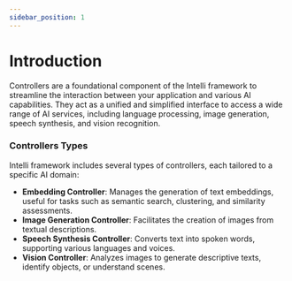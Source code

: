```yaml
---
sidebar_position: 1
---
```

# Introduction

Controllers are a foundational component of the Intelli framework to streamline the interaction between your application and various AI capabilities. They act as a unified and simplified interface to access a wide range of AI services, including language processing, image generation, speech synthesis, and vision recognition.

### Controllers Types  
Intelli framework includes several types of controllers, each tailored to a specific AI domain:
- **Embedding Controller**: Manages the generation of text embeddings, useful for tasks such as semantic search, clustering, and similarity assessments.
- **Image Generation Controller**: Facilitates the creation of images from textual descriptions.
- **Speech Synthesis Controller**: Converts text into spoken words, supporting various languages and voices.
- **Vision Controller**: Analyzes images to generate descriptive texts, identify objects, or understand scenes.
